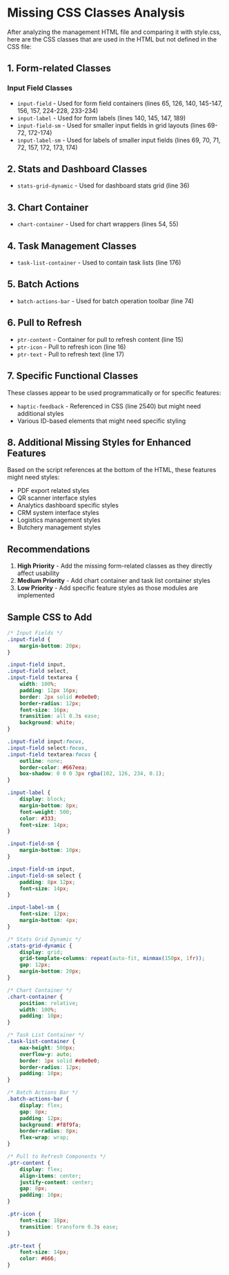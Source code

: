 # Missing CSS Classes Analysis

After analyzing the management HTML file and comparing it with style.css, here are the CSS classes that are used in the HTML but not defined in the CSS file:

## 1. Form-related Classes

### Input Field Classes
- `input-field` - Used for form field containers (lines 65, 126, 140, 145-147, 156, 157, 224-228, 233-234)
- `input-label` - Used for form labels (lines 140, 145, 147, 189)
- `input-field-sm` - Used for smaller input fields in grid layouts (lines 69-72, 172-174)
- `input-label-sm` - Used for labels of smaller input fields (lines 69, 70, 71, 72, 157, 172, 173, 174)

## 2. Stats and Dashboard Classes
- `stats-grid-dynamic` - Used for dashboard stats grid (line 36)

## 3. Chart Container
- `chart-container` - Used for chart wrappers (lines 54, 55)

## 4. Task Management Classes
- `task-list-container` - Used to contain task lists (line 176)

## 5. Batch Actions
- `batch-actions-bar` - Used for batch operation toolbar (line 74)

## 6. Pull to Refresh
- `ptr-content` - Container for pull to refresh content (line 15)
- `ptr-icon` - Pull to refresh icon (line 16)
- `ptr-text` - Pull to refresh text (line 17)

## 7. Specific Functional Classes
These classes appear to be used programmatically or for specific features:
- `haptic-feedback` - Referenced in CSS (line 2540) but might need additional styles
- Various ID-based elements that might need specific styling

## 8. Additional Missing Styles for Enhanced Features
Based on the script references at the bottom of the HTML, these features might need styles:
- PDF export related styles
- QR scanner interface styles
- Analytics dashboard specific styles
- CRM system interface styles
- Logistics management styles
- Butchery management styles

## Recommendations

1. **High Priority** - Add the missing form-related classes as they directly affect usability
2. **Medium Priority** - Add chart container and task list container styles
3. **Low Priority** - Add specific feature styles as those modules are implemented

## Sample CSS to Add

```css
/* Input Fields */
.input-field {
    margin-bottom: 20px;
}

.input-field input,
.input-field select,
.input-field textarea {
    width: 100%;
    padding: 12px 16px;
    border: 2px solid #e0e0e0;
    border-radius: 12px;
    font-size: 16px;
    transition: all 0.3s ease;
    background: white;
}

.input-field input:focus,
.input-field select:focus,
.input-field textarea:focus {
    outline: none;
    border-color: #667eea;
    box-shadow: 0 0 0 3px rgba(102, 126, 234, 0.1);
}

.input-label {
    display: block;
    margin-bottom: 8px;
    font-weight: 500;
    color: #333;
    font-size: 14px;
}

.input-field-sm {
    margin-bottom: 10px;
}

.input-field-sm input,
.input-field-sm select {
    padding: 8px 12px;
    font-size: 14px;
}

.input-label-sm {
    font-size: 12px;
    margin-bottom: 4px;
}

/* Stats Grid Dynamic */
.stats-grid-dynamic {
    display: grid;
    grid-template-columns: repeat(auto-fit, minmax(150px, 1fr));
    gap: 12px;
    margin-bottom: 20px;
}

/* Chart Container */
.chart-container {
    position: relative;
    width: 100%;
    padding: 10px;
}

/* Task List Container */
.task-list-container {
    max-height: 500px;
    overflow-y: auto;
    border: 1px solid #e0e0e0;
    border-radius: 12px;
    padding: 10px;
}

/* Batch Actions Bar */
.batch-actions-bar {
    display: flex;
    gap: 8px;
    padding: 12px;
    background: #f8f9fa;
    border-radius: 8px;
    flex-wrap: wrap;
}

/* Pull to Refresh Components */
.ptr-content {
    display: flex;
    align-items: center;
    justify-content: center;
    gap: 8px;
    padding: 10px;
}

.ptr-icon {
    font-size: 18px;
    transition: transform 0.3s ease;
}

.ptr-text {
    font-size: 14px;
    color: #666;
}
```